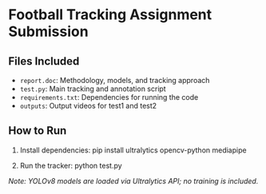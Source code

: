 # Football Tracking Assignment Submission

## Files Included
- `report.doc`: Methodology, models, and tracking approach
- `test.py`: Main tracking and annotation script
- `requirements.txt`: Dependencies for running the code
- `outputs`: Output videos for test1 and test2

## How to Run
1. Install dependencies:
pip install ultralytics opencv-python mediapipe

2. Run the tracker:
python test.py 

*Note: YOLOv8 models are loaded via Ultralytics API; no training is included.*
